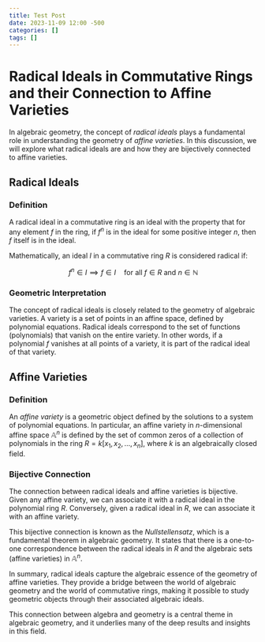 ```yaml
---
title: Test Post
date: 2023-11-09 12:00 -500
categories: []
tags: []
---
```


# Radical Ideals in Commutative Rings and their Connection to Affine Varieties

In algebraic geometry, the concept of *radical ideals* plays a fundamental role in understanding the geometry of *affine varieties*. In this discussion, we will explore what radical ideals are and how they are bijectively connected to affine varieties.

## Radical Ideals

### Definition

A radical ideal in a commutative ring is an ideal with the property that for any element $f$ in the ring, if $f^n$ is in the ideal for some positive integer $n$, then $f$ itself is in the ideal.

Mathematically, an ideal $I$ in a commutative ring $R$ is considered radical if:

$$
f^n \in I \implies f \in I \quad \text{for all } f \in R \text{ and } n \in \mathbb{N}
$$

### Geometric Interpretation

The concept of radical ideals is closely related to the geometry of algebraic varieties. A variety is a set of points in an affine space, defined by polynomial equations. Radical ideals correspond to the set of functions (polynomials) that vanish on the entire variety. In other words, if a polynomial $f$ vanishes at all points of a variety, it is part of the radical ideal of that variety.

## Affine Varieties

### Definition

An *affine variety* is a geometric object defined by the solutions to a system of polynomial equations. In particular, an affine variety in $n$-dimensional affine space $\mathbb{A}^n$ is defined by the set of common zeros of a collection of polynomials in the ring $R = k[x_1, x_2, \ldots, x_n]$, where $k$ is an algebraically closed field.

### Bijective Connection

The connection between radical ideals and affine varieties is bijective. Given any affine variety, we can associate it with a radical ideal in the polynomial ring $R$. Conversely, given a radical ideal in $R$, we can associate it with an affine variety.

This bijective connection is known as the *Nullstellensatz*, which is a fundamental theorem in algebraic geometry. It states that there is a one-to-one correspondence between the radical ideals in $R$ and the algebraic sets (affine varieties) in $\mathbb{A}^n$.

In summary, radical ideals capture the algebraic essence of the geometry of affine varieties. They provide a bridge between the world of algebraic geometry and the world of commutative rings, making it possible to study geometric objects through their associated algebraic ideals.

This connection between algebra and geometry is a central theme in algebraic geometry, and it underlies many of the deep results and insights in this field.
